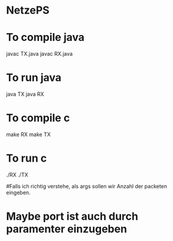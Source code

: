 # NetzePS

# To compile java 
javac TX.java
javac RX.java
# To run java
java TX
java RX

# To compile c
make RX
make TX
# To run c
./RX
./TX


#Falls ich richtig verstehe, als args sollen wir Anzahl der packeten eingeben.
# Maybe port ist auch durch paramenter einzugeben